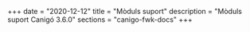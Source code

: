 +++
date        = "2020-12-12"
title       = "Mòduls suport"
description = "Mòduls suport Canigó 3.6.0"
sections    = "canigo-fwk-docs"
+++
